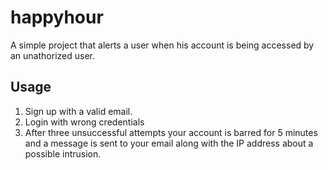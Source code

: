 # happyhour
A simple project that alerts a user when his account is being accessed by an unathorized user. 


## Usage
1.  Sign up with a valid email.
2. Login with wrong credentials
3. After three unsuccessful attempts your account is barred for 5 minutes and a message is sent  to your email along with the IP address about a possible intrusion. 
